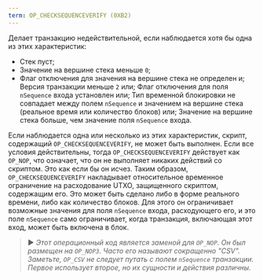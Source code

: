 ```yaml
---
term: OP_CHECKSEQUENCEVERIFY (0XB2)
---
```


Делает транзакцию недействительной, если наблюдается хотя бы одна из этих характеристик:
* Стек пуст;
* Значение на вершине стека меньше `0`;
* Флаг отключения для значения на вершине стека не определен и; Версия транзакции меньше `2` или; Флаг отключения для поля `nSequence` входа установлен или; Тип временной блокировки не совпадает между полем `nSequence` и значением на вершине стека (реальное время или количество блоков) или; Значение на вершине стека больше, чем значение поля `nSequence` входа.

Если наблюдается одна или несколько из этих характеристик, скрипт, содержащий `OP_CHECKSEQUENCEVERIFY`, не может быть выполнен. Если все условия действительны, тогда `OP_CHECKSEQUENCEVERIFY` действует как `OP_NOP`, что означает, что он не выполняет никаких действий со скриптом. Это как если бы он исчез. Таким образом, `OP_CHECKSEQUENCEVERIFY` накладывает относительное временное ограничение на расходование UTXO, защищенного скриптом, содержащим его. Это может быть сделано либо в форме реального времени, либо как количество блоков. Для этого он ограничивает возможные значения для поля `nSequence` входа, расходующего его, и это поле `nSequence` само ограничивает, когда транзакция, включающая этот вход, может быть включена в блок.

> ► *Этот операционный код является заменой для `OP_NOP`. Он был размещен на `OP_NOP3`. Часто его называют сокращенно "CSV". Заметьте, `OP_CSV` не следует путать с полем `nSequence` транзакции. Первое использует второе, но их сущности и действия различны.*